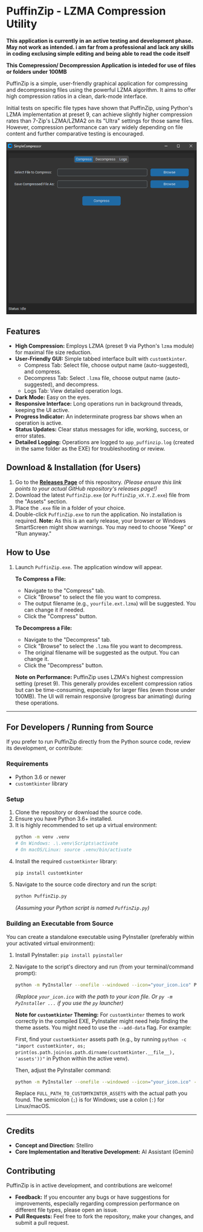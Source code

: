 # PuffinZip - LZMA Compression Utility

**This application is currently in an active testing and development phase. May not work as intended. i am far from a professional and lack any skills in coding exclusing simple editing and being able to read the code itself**

**This Comepression/ Decompression Application is inteded for use of files or folders under 100MB**

PuffinZip is a simple, user-friendly graphical application for compressing and decompressing files using the powerful LZMA algorithm. It aims to offer high compression ratios in a clean, dark-mode interface.

Initial tests on specific file types have shown that PuffinZip, using Python's LZMA implementation at preset 9, can achieve slightly higher compression rates than 7-Zip's LZMA/LZMA2 on its "Ultra" settings for those same files. However, compression performance can vary widely depending on file content and further comparative testing is encouraged.

![PuffinZip Screenshot](PuffinZip.png)

## Features

*   **High Compression:** Employs LZMA (preset 9 via Python's `lzma` module) for maximal file size reduction.
*   **User-Friendly GUI:** Simple tabbed interface built with `customtkinter`.
    *   Compress Tab: Select file, choose output name (auto-suggested), and compress.
    *   Decompress Tab: Select `.lzma` file, choose output name (auto-suggested), and decompress.
    *   Logs Tab: View detailed operation logs.
*   **Dark Mode:** Easy on the eyes.
*   **Responsive Interface:** Long operations run in background threads, keeping the UI active.
*   **Progress Indicator:** An indeterminate progress bar shows when an operation is active.
*   **Status Updates:** Clear status messages for idle, working, success, or error states.
*   **Detailed Logging:** Operations are logged to `app_puffinzip.log` (created in the same folder as the EXE) for troubleshooting or review.

## Download & Installation (for Users)

1.  Go to the [**Releases Page**](https://github.com/Stelliro/PuffinZip/releases/tag/V1.0) of this repository. 
    *(Please ensure this link points to your actual GitHub repository's releases page!)*
2.  Download the latest `PuffinZip.exe` (or `PuffinZip_vX.Y.Z.exe`) file from the "Assets" section.
3.  Place the `.exe` file in a folder of your choice.
4.  Double-click `PuffinZip.exe` to run the application. No installation is required.
    **Note:** As this is an early release, your browser or Windows SmartScreen might show warnings. You may need to choose "Keep" or "Run anyway."

## How to Use

1.  Launch `PuffinZip.exe`. The application window will appear.

    **To Compress a File:**
    *   Navigate to the "Compress" tab.
    *   Click "Browse" to select the file you want to compress.
    *   The output filename (e.g., `yourfile.ext.lzma`) will be suggested. You can change it if needed.
    *   Click the "Compress" button.

    **To Decompress a File:**
    *   Navigate to the "Decompress" tab.
    *   Click "Browse" to select the `.lzma` file you want to decompress.
    *   The original filename will be suggested as the output. You can change it.
    *   Click the "Decompress" button.

    **Note on Performance:** PuffinZip uses LZMA's highest compression setting (preset 9). This generally provides excellent compression ratios but can be time-consuming, especially for larger files (even those under 100MB). The UI will remain responsive (progress bar animating) during these operations.

---

## For Developers / Running from Source

If you prefer to run PuffinZip directly from the Python source code, review its development, or contribute:

### Requirements

*   Python 3.6 or newer
*   `customtkinter` library

### Setup

1.  Clone the repository or download the source code.
2.  Ensure you have Python 3.6+ installed.
3.  It is highly recommended to set up a virtual environment:
    ```bash
    python -m venv .venv
    # On Windows: .\.venv\Scripts\activate
    # On macOS/Linux: source .venv/bin/activate
    ```
4.  Install the required `customtkinter` library:
    ```bash
    pip install customtkinter
    ```
5.  Navigate to the source code directory and run the script:
    ```bash
    python PuffinZip.py
    ```
    *(Assuming your Python script is named `PuffinZip.py`)*

### Building an Executable from Source

You can create a standalone executable using PyInstaller (preferably within your activated virtual environment):

1.  Install PyInstaller: `pip install pyinstaller`
2.  Navigate to the script's directory and run (from your terminal/command prompt):
    ```bash
    python -m PyInstaller --onefile --windowed --icon="your_icon.ico" PuffinZip.py
    ```
    *(Replace `your_icon.ico` with the path to your icon file. Or `py -m PyInstaller ...` if you use the `py` launcher)*
    
    **Note for `customtkinter` Theming:** For `customtkinter` themes to work correctly in the compiled EXE, PyInstaller might need help finding the theme assets. You might need to use the `--add-data` flag. For example:
    
    First, find your `customtkinter` assets path (e.g., by running `python -c "import customtkinter, os; print(os.path.join(os.path.dirname(customtkinter.__file__), 'assets'))"` in Python within the active venv).
    
    Then, adjust the PyInstaller command:
    ```bash
    python -m PyInstaller --onefile --windowed --icon="your_icon.ico" --add-data "FULL_PATH_TO_CUSTOMTKINTER_ASSETS;customtkinter/assets" PuffinZip.py
    ```
    Replace `FULL_PATH_TO_CUSTOMTKINTER_ASSETS` with the actual path you found. The semicolon (`;`) is for Windows; use a colon (`:`) for Linux/macOS.

---

## Credits

*   **Concept and Direction:** Stelliro
*   **Core Implementation and Iterative Development:** AI Assistant (Gemini)

## Contributing

PuffinZip is in active development, and contributions are welcome!
*   **Feedback:** If you encounter any bugs or have suggestions for improvements, especially regarding compression performance on different file types, please open an issue.
*   **Pull Requests:** Feel free to fork the repository, make your changes, and submit a pull request.
